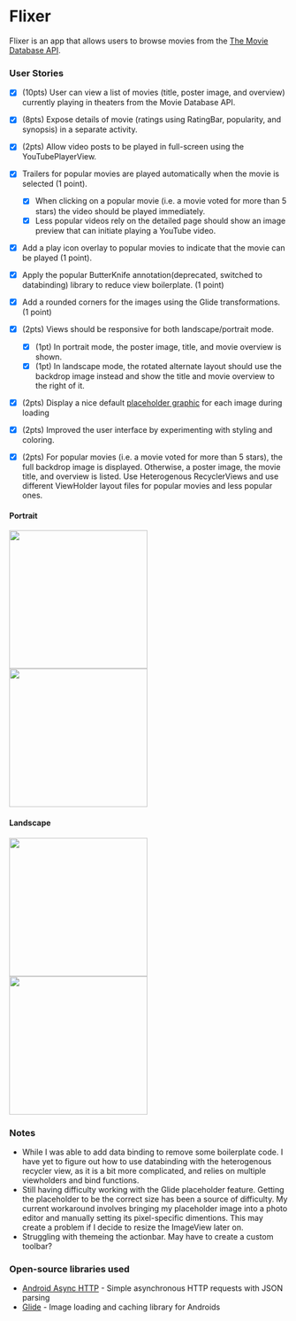# Flixer
Flixer is an app that allows users to browse movies from the [The Movie Database API](http://docs.themoviedb.apiary.io/#).

### User Stories

- [x] (10pts) User can view a list of movies (title, poster image, and overview) currently playing in theaters from the Movie Database API.
- [x] (8pts) Expose details of movie (ratings using RatingBar, popularity, and synopsis) in a separate activity.
- [x] (2pts) Allow video posts to be played in full-screen using the YouTubePlayerView.

- [x] Trailers for popular movies are played automatically when the movie is selected (1 point).
  - [x] When clicking on a popular movie (i.e. a movie voted for more than 5 stars) the video should be played immediately.
  - [x] Less popular videos rely on the detailed page should show an image preview that can initiate playing a YouTube video.
- [x] Add a play icon overlay to popular movies to indicate that the movie can be played (1 point).
- [x] Apply the popular ButterKnife annotation(deprecated, switched to databinding)  library to reduce view boilerplate. (1 point)
- [x] Add a rounded corners for the images using the Glide transformations. (1 point)

- [x] (2pts) Views should be responsive for both landscape/portrait mode.
   - [x] (1pt) In portrait mode, the poster image, title, and movie overview is shown.
   - [x] (1pt) In landscape mode, the rotated alternate layout should use the backdrop image instead and show the title and movie overview to the right of it.

- [x] (2pts) Display a nice default [placeholder graphic](https://guides.codepath.org/android/Displaying-Images-with-the-Glide-Library#advanced-usage) for each image during loading
- [x] (2pts) Improved the user interface by experimenting with styling and coloring.
- [x] (2pts) For popular movies (i.e. a movie voted for more than 5 stars), the full backdrop image is displayed. Otherwise, a poster image, the movie title, and overview is listed. Use Heterogenous RecyclerViews and use different ViewHolder layout files for popular movies and less popular ones.



#### Portrait
<img src="walkthroughs/portrait_flixer2.gif" width=250><br>
<img src="walkthroughs/portrait_flixer1.gif" width=250><br>

#### Landscape
<img src="walkthroughs/landscape_flixer2.gif" height=250><br>
<img src="walkthroughs/landscape_flixer1.gif" height=250><br>


### Notes
 - While I was able to add data binding to remove some boilerplate code.  I have yet to figure out how to use databinding with the heterogenous recycler view, as it is a bit more complicated, and relies on multiple viewholders and bind functions.
 - Still having difficulty working with the Glide placeholder feature.  Getting the placeholder to be the correct size has been a source of difficulty. My current workaround involves bringing my placeholder image into a photo editor and manually setting its pixel-specific dimentions.  This may create a problem if I decide to resize the ImageView later on.
 - Struggling with themeing the actionbar.  May have to create a custom toolbar?

### Open-source libraries used

- [Android Async HTTP](https://github.com/codepath/CPAsyncHttpClient) - Simple asynchronous HTTP requests with JSON parsing
- [Glide](https://github.com/bumptech/glide) - Image loading and caching library for Androids
